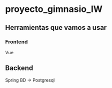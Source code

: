 # proyecto_gimnasio_IW

## Herramientas que vamos a usar

### Frontend
Vue

## Backend
Spring
BD -> Postgresql
